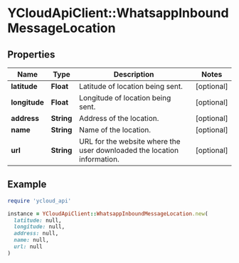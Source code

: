 # YCloudApiClient::WhatsappInboundMessageLocation

## Properties

| Name | Type | Description | Notes |
| ---- | ---- | ----------- | ----- |
| **latitude** | **Float** | Latitude of location being sent. | [optional] |
| **longitude** | **Float** | Longitude of location being sent. | [optional] |
| **address** | **String** | Address of the location. | [optional] |
| **name** | **String** | Name of the location. | [optional] |
| **url** | **String** | URL for the website where the user downloaded the location information. | [optional] |

## Example

```ruby
require 'ycloud_api'

instance = YCloudApiClient::WhatsappInboundMessageLocation.new(
  latitude: null,
  longitude: null,
  address: null,
  name: null,
  url: null
)
```

